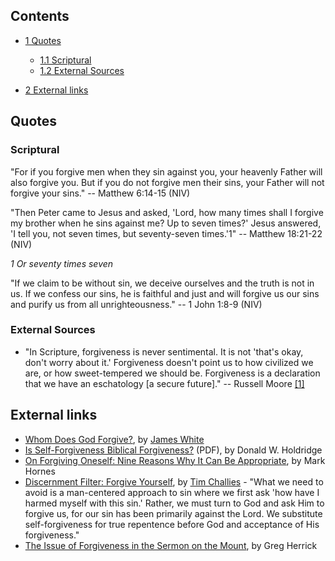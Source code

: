 
## Contents

-   [1 Quotes](#Quotes)
    -   [1.1 Scriptural](#Scriptural)
    -   [1.2 External Sources](#External_Sources)

-   [2 External links](#External_links)

## Quotes

### Scriptural

"For if you forgive men when they sin against you, your heavenly
Father will also forgive you. But if you do not forgive men their
sins, your Father will not forgive your sins." -- Matthew 6:14-15
(NIV)

"Then Peter came to Jesus and asked, 'Lord, how many times shall I
forgive my brother when he sins against me? Up to seven times?'
Jesus answered, 'I tell you, not seven times, but seventy-seven
times.'1" -- Matthew 18:21-22 (NIV)

*1 Or seventy times seven*

"If we claim to be without sin, we deceive ourselves and the truth
is not in us. If we confess our sins, he is faithful and just and
will forgive us our sins and purify us from all unrighteousness."
-- 1 John 1:8-9 (NIV)

### External Sources

-   "In Scripture, forgiveness is never sentimental. It is not
    'that's okay, don't worry about it.' Forgiveness doesn't point us
    to how civilized we are, or how sweet-tempered we should be.
    Forgiveness is a declaration that we have an eschatology [a secure
    future]." -- Russell Moore
    [[1]](http://www.henryinstitute.org/commentary_read.php?cid=180)

## External links

-   [Whom Does God Forgive?](http://www.modernreformation.org/default.php?page=articledisplay&var1=ArtRead&var2=214&var3=authorbio&var4=AutRes&var5=125),
    by [James White](James_White "James White")
-   [Is Self-Forgiveness Biblical Forgiveness?](http://www.bbc.edu/journal/volume5_1/Self_Forgiveness-Holdridge.pdf)
    (PDF), by Donald W. Holdridge
-   [On Forgiving Oneself: Nine Reasons Why It Can Be Appropriate](http://www.hornes.org/theologia/mark-horne/on-forgiving-oneself-nine-reasons-why-it-can-be-appropriate),
    by Mark Hornes
-   [Discernment Filter: Forgive Yourself](http://www.challies.com/archives/001878.php),
    by [Tim Challies](Tim_Challies "Tim Challies") - "What we need to
    avoid is a man-centered approach to sin where we first ask 'how
    have I harmed myself with this sin.' Rather, we must turn to God
    and ask Him to forgive us, for our sin has been primarily against
    the Lord. We substitute self-forgiveness for true repentence before
    God and acceptance of His forgiveness."
-   [The Issue of Forgiveness in the Sermon on the Mount](http://www.bible.org/page.asp?page_id=851),
    by Greg Herrick



